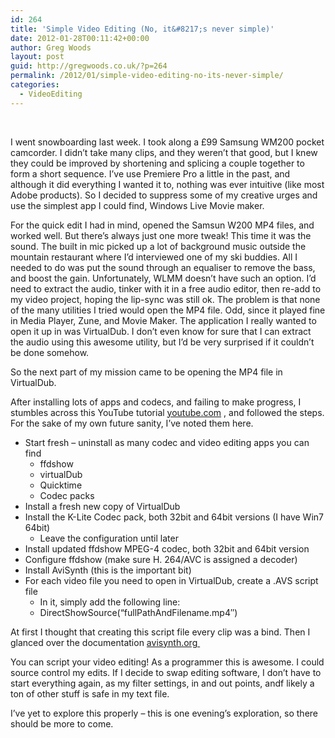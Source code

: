 ```yaml
---
id: 264
title: 'Simple Video Editing (No, it&#8217;s never simple)'
date: 2012-01-28T00:11:42+00:00
author: Greg Woods
layout: post
guid: http://gregwoods.co.uk/?p=264
permalink: /2012/01/simple-video-editing-no-its-never-simple/
categories:
  - VideoEditing
---
```

&nbsp;

I went snowboarding last week. I took along a £99 Samsung WM200 pocket camcorder. I didn&#8217;t take many clips, and they weren&#8217;t that good, but I knew they could be improved by shortening and splicing a couple together to form a short sequence. I&#8217;ve use Premiere Pro a little in the past, and although it did everything I wanted it to, nothing was ever intuitive (like most Adobe products). So I decided to suppress some of my creative urges and use the simplest app I could find, Windows Live Movie maker.

For the quick edit I had in mind, opened the Samsun W200 MP4 files, and worked well. But there&#8217;s always just one more tweak! This time it was the sound. The built in mic picked up a lot of background music outside the mountain restaurant where I&#8217;d interviewed one of my ski buddies. All I needed to do was put the sound through an equaliser to remove the bass, and boost the gain. Unfortunately, WLMM doesn&#8217;t have such an option. I&#8217;d need to extract the audio, tinker with it in a free audio editor, then re-add to my video project, hoping the lip-sync was still ok. The problem is that none of the many utilities I tried would open the MP4 file. Odd, since it played fine in Media Player, Zune, and Movie Maker. The application I really wanted to open it up in was VirtualDub. I don&#8217;t even know for sure that I can extract the audio using this awesome utility, but I&#8217;d be very surprised if it couldn&#8217;t be done somehow.

So the next part of my mission came to be opening the MP4 file in VirtualDub.

After installing lots of apps and codecs, and failing to make progress, I stumbles across this YouTube tutorial [youtube.com](http://www.youtube.com/watch?v=nXLEAScqN0U) , and followed the steps. For the sake of my own future sanity, I&#8217;ve noted them here.

  * Start fresh &#8211; uninstall as many codec and video editing apps you can find 
      * ffdshow
      * virtualDub
      * Quicktime
      * Codec packs
  * Install a fresh new copy of VirtualDub
  * Install the K-Lite Codec pack, both 32bit and 64bit versions (I have Win7 64bit) 
      * Leave the configuration until later
  * Install updated ffdshow MPEG-4 codec, both 32bit and 64bit version
  * Configure ffdshow (make sure H. 264/AVC is assigned a decoder)
  * Install AviSynth (this is the important bit)
  * For each video file you need to open in VirtualDub, create a .AVS script file 
      * In it, simply add the following line:
      * DirectShowSource(&#8220;fullPathAndFilename.mp4&#8243;)

At first I thought that creating this script file every clip was a bind. Then I glanced over the documentation [avisynth.org ](http://avisynth.org "avisynth.org")

You can script your video editing! As a programmer this is awesome. I could source control my edits. If I decide to swap editing software, I don&#8217;t have to start everything again, as my filter settings, in and out points, andf likely a ton of other stuff is safe in my text file.

I&#8217;ve yet to explore this properly &#8211; this is one evening&#8217;s exploration, so there should be more to come.

&nbsp;
